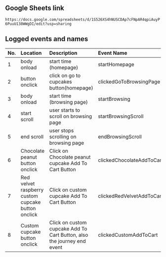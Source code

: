 ## Google Sheets link

`https://docs.google.com/spreadsheets/d/1S526XS4hNUSCDAp7cFNpAR4qpiAuyP6PuuU138WWgDI/edit?usp=sharing`

## Logged events and names

| No. | Location                                           | Description                                                            | Event Name                |
| :-- | :------------------------------------------------- | :--------------------------------------------------------------------- | :------------------------ |
| 1   | body onload                                        | start time (homepage)                                                  | startHomepage             |
| 2   | button onclick                                     | click on go to cupcakes button(homepage)                               | clickedGoToBrowsingPage   |
| 3   | body onload                                        | start time (browsing page)                                             | startBrowsing             |
| 4   | start scroll                                       | user starts to scroll on browsing page                                 | startBrowsingScroll       |
| 5   | end scroll                                         | user stops scrolling on browsing page                                  | endBrowsingScroll         |
| 6   | Chocolate peanut button onclick                    | Click on Chocolate peanut cupcake Add To Cart Button                   | clickedChocolateAddToCart |
| 7   | Red velvet raspberry custom cupcake button onclick | Click on custom cupcake Add To Cart Button                             | clickedRedVelvetAddToCart |
| 8   | Custom cupcake button onclick                      | Click on custom cupcake Add To Cart Button, also the journey end event | clickedCustomAddToCart    |
